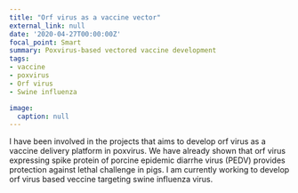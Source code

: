 ```yaml
---
title: "Orf virus as a vaccine vector"
external_link: null
date: '2020-04-27T00:00:00Z'
focal_point: Smart
summary: Poxvirus-based vectored vaccine development
tags:
- vaccine
- poxvirus
- Orf virus
- Swine influenza

image:
  caption: null
---
```

  
I have been involved in the projects that aims to develop orf virus as a vaccine delivery platform in poxvirus.
We have already shown that orf virus expressing spike protein of porcine epidemic diarrhe virus (PEDV) provides protection 
against lethal challenge in pigs. I am currently working to develop orf virus based veccine targeting swine influenza virus.

